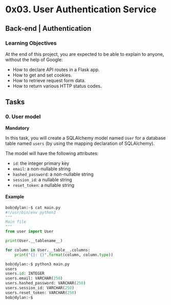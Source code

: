 # 0x03. User Authentication Service

## Back-end | Authentication

### Learning Objectives
At the end of this project, you are expected to be able to explain to anyone, without the help of Google:

- How to declare API routes in a Flask app.
- How to get and set cookies.
- How to retrieve request form data.
- How to return various HTTP status codes.

## Tasks

### 0. User model
**Mandatory**

In this task, you will create a SQLAlchemy model named `User` for a database table named `users` (by using the mapping declaration of SQLAlchemy).

The model will have the following attributes:

- `id`: the integer primary key
- `email`: a non-nullable string
- `hashed_password`: a non-nullable string
- `session_id`: a nullable string
- `reset_token`: a nullable string

#### Example
```python
bob@dylan:~$ cat main.py
#!/usr/bin/env python3
"""
Main file
"""
from user import User

print(User.__tablename__)

for column in User.__table__.columns:
    print("{}: {}".format(column, column.type))

bob@dylan:~$ python3 main.py
users
users.id: INTEGER
users.email: VARCHAR(250)
users.hashed_password: VARCHAR(250)
users.session_id: VARCHAR(250)
users.reset_token: VARCHAR(250)
bob@dylan:~$
